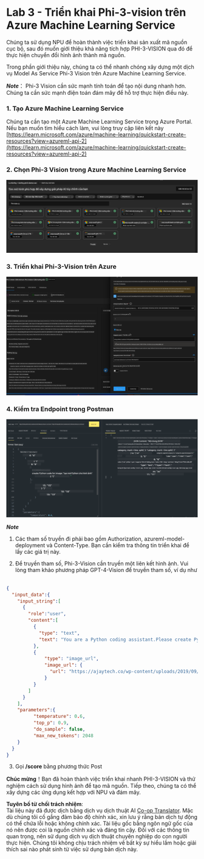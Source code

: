 <!--
CO_OP_TRANSLATOR_METADATA:
{
  "original_hash": "20cb4e6ac1686248e8be913ccf6c2bc2",
  "translation_date": "2025-07-17T04:34:45+00:00",
  "source_file": "md/02.Application/02.Code/Phi3/VSCodeExt/HOL/Apple/03.DeployPhi3VisionOnAzure.md",
  "language_code": "vi"
}
-->
# **Lab 3 - Triển khai Phi-3-vision trên Azure Machine Learning Service**

Chúng ta sử dụng NPU để hoàn thành việc triển khai sản xuất mã nguồn cục bộ, sau đó muốn giới thiệu khả năng tích hợp PHI-3-VISION qua đó để thực hiện chuyển đổi hình ảnh thành mã nguồn.

Trong phần giới thiệu này, chúng ta có thể nhanh chóng xây dựng một dịch vụ Model As Service Phi-3 Vision trên Azure Machine Learning Service.

***Note***： Phi-3 Vision cần sức mạnh tính toán để tạo nội dung nhanh hơn. Chúng ta cần sức mạnh điện toán đám mây để hỗ trợ thực hiện điều này.


### **1. Tạo Azure Machine Learning Service**

Chúng ta cần tạo một Azure Machine Learning Service trong Azure Portal. Nếu bạn muốn tìm hiểu cách làm, vui lòng truy cập liên kết này [https://learn.microsoft.com/azure/machine-learning/quickstart-create-resources?view=azureml-api-2](https://learn.microsoft.com/azure/machine-learning/quickstart-create-resources?view=azureml-api-2)


### **2. Chọn Phi-3 Vision trong Azure Machine Learning Service**

![Catalog](../../../../../../../../../translated_images/vison_catalog.f979823d5bde8aef2c37a3a9686f6c5d0c521f93730447798ea6fb580091443f.vi.png)


### **3. Triển khai Phi-3-Vision trên Azure**


![Deploy](../../../../../../../../../translated_images/vision_deploy.a8114ccd849a957272bf30959bdef166b21a0fac4c4f0129dab0106b97104772.vi.png)


### **4. Kiểm tra Endpoint trong Postman**


![Test](../../../../../../../../../translated_images/vision_test.0b9c1b1d414131d03398c88fc1b79d839e7946c2ae5c9fd170a2894c271e2993.vi.png)


***Note***

1. Các tham số truyền đi phải bao gồm Authorization, azureml-model-deployment và Content-Type. Bạn cần kiểm tra thông tin triển khai để lấy các giá trị này.

2. Để truyền tham số, Phi-3-Vision cần truyền một liên kết hình ảnh. Vui lòng tham khảo phương pháp GPT-4-Vision để truyền tham số, ví dụ như

```json

{
  "input_data":{
    "input_string":[
      {
        "role":"user",
        "content":[ 
          {
            "type": "text",
            "text": "You are a Python coding assistant.Please create Python code for image "
          },
          {
              "type": "image_url",
              "image_url": {
                "url": "https://ajaytech.co/wp-content/uploads/2019/09/index.png"
              }
          }
        ]
      }
    ],
    "parameters":{
          "temperature": 0.6,
          "top_p": 0.9,
          "do_sample": false,
          "max_new_tokens": 2048
    }
  }
}

```

3. Gọi **/score** bằng phương thức Post

**Chúc mừng**！Bạn đã hoàn thành việc triển khai nhanh PHI-3-VISION và thử nghiệm cách sử dụng hình ảnh để tạo mã nguồn. Tiếp theo, chúng ta có thể xây dựng các ứng dụng kết hợp với NPU và đám mây.

**Tuyên bố từ chối trách nhiệm**:  
Tài liệu này đã được dịch bằng dịch vụ dịch thuật AI [Co-op Translator](https://github.com/Azure/co-op-translator). Mặc dù chúng tôi cố gắng đảm bảo độ chính xác, xin lưu ý rằng bản dịch tự động có thể chứa lỗi hoặc không chính xác. Tài liệu gốc bằng ngôn ngữ gốc của nó nên được coi là nguồn chính xác và đáng tin cậy. Đối với các thông tin quan trọng, nên sử dụng dịch vụ dịch thuật chuyên nghiệp do con người thực hiện. Chúng tôi không chịu trách nhiệm về bất kỳ sự hiểu lầm hoặc giải thích sai nào phát sinh từ việc sử dụng bản dịch này.